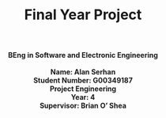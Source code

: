 <h1 align="center" ><br>Final Year Project<br></h1>

<br>

<h4 align="center">BEng in Software and Electronic Engineering<br><br>
Name: Alan Serhan<br>
Student Number: G00349187<br>
Project Engineering<br>
Year: 4<br>
Supervisor: Brian O’ Shea<br>
</h4>
